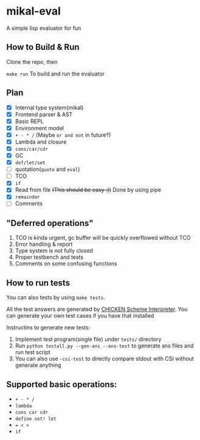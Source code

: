 # mikal-eval
A simple lisp evaluator for fun

## How to Build & Run
Clone the repo, then

`make run`
 To build and run the evaluator

## Plan
  - [x] Internal type system(mikal)
  - [x] Frontend parser & AST
  - [x] Basic REPL
  - [x] Environment model
  - [x] `+ - * /` (Maybe `or and not` in future?)
  - [x] Lambda and closure
  - [x] `cons/car/cdr`
  - [x] GC
  - [x] `def/let/set`
  - [ ] quotation(`quote` and `eval`)
  - [ ] TCO
  - [x] `if`
  - [x] Read from file ~~(This should be easy :))~~ Done by using pipe
  - [x] `remainder`
  - [ ] Comments

## "Deferred operations"
  1. TCO is kinda urgent, gc buffer will be quickly overflowed without TCO
  2. Error handling & report
  3. Type system is not fully closed
  4. Proper testbench and tests
  5. Comments on some confusing functions

## How to run tests
  You can also tests by using `make tests`. 
  
  All the test answers are generated by [CHICKEN Scheme Interpreter](https://wiki.call-cc.org/man/4/Using%20the%20interpreter). You can generate your own test cases if you have that installed

  Instructins to generate new tests:
  1. Implement test program(single file) under `tests/` directory
  2. Run `python testall.py --gen-ans --ans-test` to generate ans files and run test script
  3. You can also use `-csi-test` to directly compare stdout with CSI without generate anything

  

## Supported basic operations:
  -  `+ - * /`
  -  `lambda`
  -  `cons car cdr`
  -  `define set! let`
  -  `= < >`
  -  `if`
